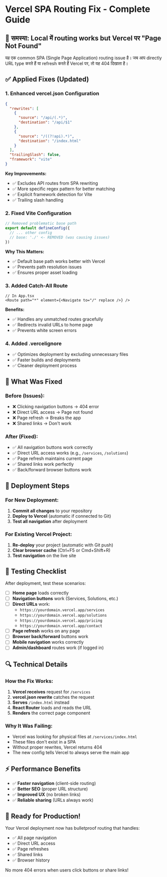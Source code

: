 # Vercel SPA Routing Fix - Complete Guide

## 🚨 समस्या: Local में routing works but Vercel पर "Page Not Found"

यह एक common SPA (Single Page Application) routing issue है। जब आप directly URL type करते हैं या refresh करते हैं Vercel पर, तो यह 404 दिखाता है।

## ✅ Applied Fixes (Updated)

### 1. **Enhanced vercel.json Configuration**
```json
{
  "rewrites": [
    {
      "source": "/api/(.*)",
      "destination": "/api/$1"
    },
    {
      "source": "/((?!api).*)",
      "destination": "/index.html"
    }
  ],
  "trailingSlash": false,
  "framework": "vite"
}
```

**Key Improvements:**
- ✅ Excludes API routes from SPA rewriting
- ✅ More specific regex pattern for better matching
- ✅ Explicit framework detection for Vite
- ✅ Trailing slash handling

### 2. **Fixed Vite Configuration**
```typescript
// Removed problematic base path
export default defineConfig({
  // ... other config
  // base: './' <- REMOVED (was causing issues)
})
```

**Why This Matters:**
- ✅ Default base path works better with Vercel
- ✅ Prevents path resolution issues
- ✅ Ensures proper asset loading

### 3. **Added Catch-All Route**
```tsx
// In App.tsx
<Route path="*" element={<Navigate to="/" replace />} />
```

**Benefits:**
- ✅ Handles any unmatched routes gracefully
- ✅ Redirects invalid URLs to home page
- ✅ Prevents white screen errors

### 4. **Added .vercelignore**
- ✅ Optimizes deployment by excluding unnecessary files
- ✅ Faster builds and deployments
- ✅ Cleaner deployment process

## 🎯 What Was Fixed

### Before (Issues):
- ❌ Clicking navigation buttons → 404 error
- ❌ Direct URL access → Page not found
- ❌ Page refresh → Breaks the app
- ❌ Shared links → Don't work

### After (Fixed):
- ✅ All navigation buttons work correctly
- ✅ Direct URL access works (e.g., `/services`, `/solutions`)
- ✅ Page refresh maintains current page
- ✅ Shared links work perfectly
- ✅ Back/forward browser buttons work

## 🚀 Deployment Steps

### For New Deployment:
1. **Commit all changes** to your repository
2. **Deploy to Vercel** (automatic if connected to Git)
3. **Test all navigation** after deployment

### For Existing Vercel Project:
1. **Re-deploy** your project (automatic with Git push)
2. **Clear browser cache** (Ctrl+F5 or Cmd+Shift+R)
3. **Test navigation** on the live site

## 🧪 Testing Checklist

After deployment, test these scenarios:

- [ ] **Home page** loads correctly
- [ ] **Navigation buttons** work (Services, Solutions, etc.)
- [ ] **Direct URLs** work:
  - `https://yourdomain.vercel.app/services`
  - `https://yourdomain.vercel.app/solutions`
  - `https://yourdomain.vercel.app/pricing`
  - `https://yourdomain.vercel.app/contact`
- [ ] **Page refresh** works on any page
- [ ] **Browser back/forward** buttons work
- [ ] **Mobile navigation** works correctly
- [ ] **Admin/dashboard** routes work (if logged in)

## 🔍 Technical Details

### How the Fix Works:
1. **Vercel receives** request for `/services`
2. **vercel.json rewrite** catches the request
3. **Serves** `/index.html` instead
4. **React Router** loads and reads the URL
5. **Renders** the correct page component

### Why It Was Failing:
- Vercel was looking for physical files at `/services/index.html`
- These files don't exist in a SPA
- Without proper rewrites, Vercel returns 404
- The new config tells Vercel to always serve the main app

## ⚡ Performance Benefits

- ✅ **Faster navigation** (client-side routing)
- ✅ **Better SEO** (proper URL structure)
- ✅ **Improved UX** (no broken links)
- ✅ **Reliable sharing** (URLs always work)

## 🎉 Ready for Production!

Your Vercel deployment now has bulletproof routing that handles:
- ✅ All page navigation
- ✅ Direct URL access
- ✅ Page refreshes
- ✅ Shared links
- ✅ Browser history

No more 404 errors when users click buttons or share links!